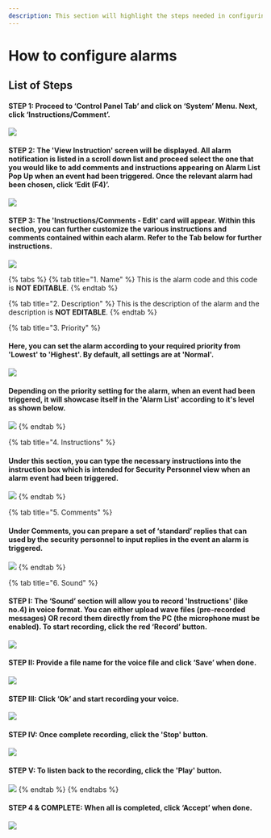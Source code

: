```yaml
---
description: This section will highlight the steps needed in configuring alarms
---
```


# How to configure alarms

## List of Steps

#### STEP 1: Proceed to ‘Control Panel Tab’ and click on ‘System’ Menu. Next, click ‘Instructions/Comment’.

![](../.gitbook/assets/untitled1%20%2819%29.png)



#### STEP 2: The 'View Instruction' screen will be displayed. All alarm notification is listed in a scroll down list and proceed select the one that you would like to add comments and instructions appearing on Alarm List Pop Up when an event had been triggered. Once the relevant alarm had been chosen, click ‘Edit \(F4\)’. 

![](../.gitbook/assets/untitled2a%20%285%29.png)



#### STEP 3: The 'Instructions/Comments - Edit' card will appear. Within this section, you can further customize the various instructions and comments contained within each alarm. Refer to the Tab below for further instructions.

![](../.gitbook/assets/untitled3%20%289%29.png)

{% tabs %}
{% tab title="1. Name" %}
This is the alarm code and this code is **NOT EDITABLE**.
{% endtab %}

{% tab title="2. Description" %}
This is the description of the alarm and the description is **NOT EDITABLE**.
{% endtab %}

{% tab title="3. Priority" %}
#### Here, you can set the alarm according to your required priority from 'Lowest' to 'Highest'. By default, all settings are at 'Normal'. 

![](../.gitbook/assets/untitled4%20%286%29.png)



#### Depending on the priority setting for the alarm, when an event had been triggered, it will showcase itself in the 'Alarm List' according to it's level as shown below.

![](../.gitbook/assets/untitled5%20%285%29.png)
{% endtab %}

{% tab title="4. Instructions" %}
#### Under this section, you can type the necessary instructions into the instruction box which is intended for Security Personnel view when an alarm event had been triggered. 

![](../.gitbook/assets/untitled6%20%284%29.png)
{% endtab %}

{% tab title="5. Comments" %}
#### Under Comments, you can prepare a set of ‘standard’ replies that can used by the security personnel to input replies in the event an alarm is triggered.

![](../.gitbook/assets/untitled7%20%2811%29.png)
{% endtab %}

{% tab title="6. Sound" %}
#### STEP I: The ‘Sound’ section will allow you to record 'Instructions' \(like no.4\) in voice format. You can either upload wave files \(pre-recorded messages\) OR record them directly from the PC \(the microphone must be enabled\). To start recording, click the red ‘Record’ button.

![](../.gitbook/assets/untitled8%20%281%29.png)



#### STEP II: Provide a file name for the voice file and click ‘Save’ when done.

![](../.gitbook/assets/untitled9%20%283%29.png)



#### STEP III: Click ‘Ok’ and start recording your voice. 

![](../.gitbook/assets/untitled10.png)



#### STEP IV: Once complete recording, click the 'Stop' button.

![](../.gitbook/assets/untitled11.png)



#### STEP V: To listen back to the recording, click the 'Play' button. 

![](../.gitbook/assets/untitled12%20%281%29.png)
{% endtab %}
{% endtabs %}



#### STEP 4 & COMPLETE: When all is completed, click ‘Accept’ when done.

![](../.gitbook/assets/untitled13%20%281%29.png)

